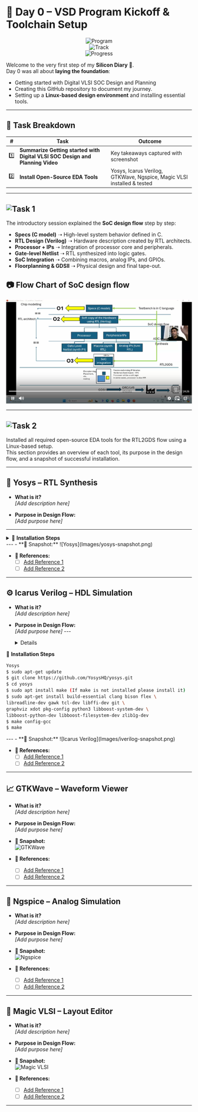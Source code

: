 # 🚀 Day 0 – VSD Program Kickoff & Toolchain Setup  

<div align="center">

![Program](https://img.shields.io/badge/VSD-Hardware%20Design-blue?style=for-the-badge&logo=semanticscholar)  
![Track](https://img.shields.io/badge/Track-RTL2GDS-orange?style=for-the-badge)  
![Progress](https://img.shields.io/badge/Progress-Day%200-success?style=for-the-badge)  

</div>  

Welcome to the very first step of my **Silicon Diary** 📝.  
Day 0 was all about **laying the foundation**: 
- Getting started with Digital VLSI SOC Design and Planning
- Creating this GitHub repository to document my journey.  
- Setting up a **Linux-based design environment** and installing essential tools.  

---

## 🎯 Task Breakdown  

| # | Task | Outcome |
|---|------|---------|
| 1️⃣ | **Summarize Getting started with Digital VLSI SOC Design and Planning Video** | Key takeaways captured with screenshot |
| 2️⃣ | **Install Open-Source EDA Tools** | Yosys, Icarus Verilog, GTKWave, Ngspice, Magic VLSI installed & tested |

---

## ![Task 1](https://img.shields.io/badge/Task%201-Video%20Summary-blueviolet?style=for-the-badge)  

The introductory session explained the **SoC design flow** step by step:  

- **Specs (C model)** ➝ High-level system behavior defined in C.  
- **RTL Design (Verilog)** ➝ Hardware description created by RTL architects.  
- **Processor + IPs** ➝ Integration of processor core and peripherals.  
- **Gate-level Netlist** ➝ RTL synthesized into logic gates.  
- **SoC Integration** ➝ Combining macros, analog IPs, and GPIOs.  
- **Floorplanning & GDSII** ➝ Physical design and final tape-out.  

## 📷 **Flow Chart of SoC design flow**
<p align="center">
  <img src="Images/SoC Design Flow.png" alt="SoC Design Flow" width="600">

</p>

<div align="center"></div>

---
## ![Task 2](https://img.shields.io/badge/Task%202-EDA%20Tool%20Setup-green?style=for-the-badge)

Installed all required open-source EDA tools for the RTL2GDS flow using a Linux-based setup.  
This section provides an overview of each tool, its purpose in the design flow, and a snapshot of successful installation.

---

## 🧠 Yosys – RTL Synthesis

- **What is it?**  
  _[Add description here]_

- **Purpose in Design Flow:**  
  _[Add purpose here]_
---
<details>
<summary>📌 <b>Installation Steps</b></summary>  

```bash
Yosys
$ sudo apt-get update
$ git clone https://github.com/YosysHQ/yosys.git
$ cd yosys
$ sudo apt install make (If make is not installed please install it)
$ sudo apt-get install build-essential clang bison flex \
libreadline-dev gawk tcl-dev libffi-dev git \
graphviz xdot pkg-config python3 libboost-system-dev \
libboost-python-dev libboost-filesystem-dev zlib1g-dev
$ make config-gcc
$ make
```
</details>
---
- **📸 Snapshot:**  
  ![Yosys](Images/yosys-snapshot.png)

- **🔗 References:**  
  - [ ] [Add Reference 1](#)
  - [ ] [Add Reference 2](#)

---

## ⚙️ Icarus Verilog – HDL Simulation

- **What is it?**  
  _[Add description here]_

- **Purpose in Design Flow:**  
  _[Add purpose here]_
---<details>
<summary>📌 <b>Installation Steps</b></summary>  

```bash
Yosys
$ sudo apt-get update
$ git clone https://github.com/YosysHQ/yosys.git
$ cd yosys
$ sudo apt install make (If make is not installed please install it)
$ sudo apt-get install build-essential clang bison flex \
libreadline-dev gawk tcl-dev libffi-dev git \
graphviz xdot pkg-config python3 libboost-system-dev \
libboost-python-dev libboost-filesystem-dev zlib1g-dev
$ make config-gcc
$ make
```
</details>
---
- **📸 Snapshot:**  
  ![Icarus Verilog](Images/iverilog-snapshot.png)

- **🔗 References:**  
  - [ ] [Add Reference 1](#)
  - [ ] [Add Reference 2](#)

---

## 📈 GTKWave – Waveform Viewer

- **What is it?**  
  _[Add description here]_

- **Purpose in Design Flow:**  
  _[Add purpose here]_

- **📸 Snapshot:**  
  ![GTKWave](Images/gtkwave-snapshot.png)

- **🔗 References:**  
  - [ ] [Add Reference 1](#)
  - [ ] [Add Reference 2](#)

---

## 🔁 Ngspice – Analog Simulation

- **What is it?**  
  _[Add description here]_

- **Purpose in Design Flow:**  
  _[Add purpose here]_

- **📸 Snapshot:**  
  ![Ngspice](Images/ngspice-snapshot.png)

- **🔗 References:**  
  - [ ] [Add Reference 1](#)
  - [ ] [Add Reference 2](#)

---

## 🧱 Magic VLSI – Layout Editor

- **What is it?**  
  _[Add description here]_

- **Purpose in Design Flow:**  
  _[Add purpose here]_

- **📸 Snapshot:**  
  ![Magic VLSI](Images/magic-snapshot.png)

- **🔗 References:**  
  - [ ] [Add Reference 1](#)
  - [ ] [Add Reference 2](#)

---

